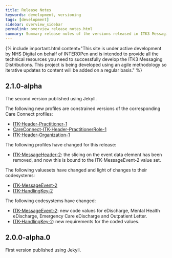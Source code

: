 ```yaml
---
title: Release Notes
keywords: development, versioning
tags: [development]
sidebar: overview_sidebar
permalink: overview_release_notes.html
summary: Summary release notes of the versions released in ITK3 Messaging Distribution Implementation Guide
---
```


{% include important.html content="This site is under active development by NHS Digital on behalf of INTEROPen and is intended to provide all the technical resources you need to successfully develop the ITK3 Messaging Distributions. This project is being developed using an agile methodology so iterative updates to content will be added on a regular basis." %}

  
## 2.1.0-alpha ##
The second version published using Jekyll.

The following new profiles are constrained versions of the corresponding Care Connect profiles:

- [ITK-Header-Practitioner-1](https://fhir.nhs.uk/STU3/StructureDefinition/CareConnect-ITK-Header-Practitioner-1)
- [CareConnect-ITK-Header-PractitionerRole-1](https://fhir.nhs.uk/STU3/StructureDefinition/CareConnect-ITK-Header-PractitionerRole-1)
- [ITK-Header-Organization-1](https://fhir.nhs.uk/STU3/StructureDefinition/CareConnect-ITK-Header-Organization-1)

The following profiles have changed for this release:

- [ITK-MessageHeader-2](https://fhir.nhs.uk/STU3/StructureDefinition/ITK-MessageHeader-2): the slicing on the event data element has been removed, and now this is bound to the ITK-MessageEvent-2 value set.

The following valuesets have changed and light of changes to their codesystems:

- [ITK-MessageEvent-2](https://fhir.nhs.uk/STU3/ValueSet/ITK-MessageEvent-2)
- [ITK-HandlingKey-2](https://fhir.nhs.uk/STU3/ValueSet/ITK-HandlingKey-2)

The following codesystems have changed:

- [ITK-MessageEvent-2](https://fhir.nhs.uk/STU3/CodeSystem/ITK-MessageEvent-2): new code values for eDischarge, Mental Health eDischarge, Emergency Care eDischarge and Outpatient Letter.
- [ITK-HandlingKey-2](https://fhir.nhs.uk/STU3/CodeSystem/ITK-HandlingKey-2): new requirements for the coded values.


## 2.0.0-alpha.0 ##
First version published using Jekyll.

